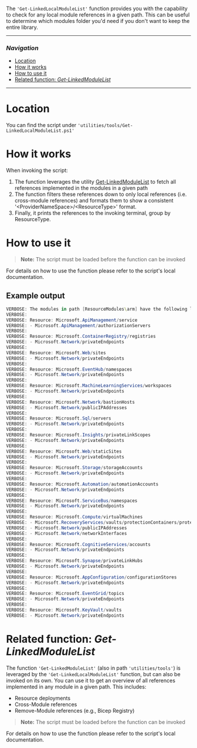 The `'Get-LinkedLocalModuleList'` function provides you with the capability to check for any local module references in a given path. This can be useful to determine which modules folder you'd need if you don't want to keep the entire library.

---

### _Navigation_

- [Location](#location)
- [How it works](#what-it-does)
- [How to use it](#how-to-use-it)
- [Related function: _Get-LinkedModuleList_](#related-function-get-linkedmodulelist)

---
# Location

You can find the script under `'utilities/tools/Get-LinkedLocalModuleList.ps1'`

# How it works

When invoking the script:

1. The function leverages the utility [Get-LinkedModuleList](#related-function-get-linkedmodulelist) to fetch all references implemented in the modules in a given path
1. The function filters these references down to only local references (i.e. cross-module references) and formats them to show a consistent '\<ProviderNameSpace\>/\<ResourceType\>' format.
1. Finally, it prints the references to the invoking terminal, group by ResourceType.

# How to use it

> **Note:** The script must be loaded before the function can be invoked

For details on how to use the function please refer to the script's local documentation.

## Example output

```PowerShell
VERBOSE: The modules in path [ResourceModules\arm] have the following local folder dependencies:
VERBOSE:
VERBOSE: Resource: Microsoft.ApiManagement/service
VERBOSE: - Microsoft.ApiManagement/authorizationServers
VERBOSE:
VERBOSE: Resource: Microsoft.ContainerRegistry/registries
VERBOSE: - Microsoft.Network/privateEndpoints
VERBOSE:
VERBOSE: Resource: Microsoft.Web/sites
VERBOSE: - Microsoft.Network/privateEndpoints
VERBOSE:
VERBOSE: Resource: Microsoft.EventHub/namespaces
VERBOSE: - Microsoft.Network/privateEndpoints
VERBOSE:
VERBOSE: Resource: Microsoft.MachineLearningServices/workspaces
VERBOSE: - Microsoft.Network/privateEndpoints
VERBOSE:
VERBOSE: Resource: Microsoft.Network/bastionHosts
VERBOSE: - Microsoft.Network/publicIPAddresses
VERBOSE:
VERBOSE: Resource: Microsoft.Sql/servers
VERBOSE: - Microsoft.Network/privateEndpoints
VERBOSE:
VERBOSE: Resource: Microsoft.Insights/privateLinkScopes
VERBOSE: - Microsoft.Network/privateEndpoints
VERBOSE:
VERBOSE: Resource: Microsoft.Web/staticSites
VERBOSE: - Microsoft.Network/privateEndpoints
VERBOSE:
VERBOSE: Resource: Microsoft.Storage/storageAccounts
VERBOSE: - Microsoft.Network/privateEndpoints
VERBOSE:
VERBOSE: Resource: Microsoft.Automation/automationAccounts
VERBOSE: - Microsoft.Network/privateEndpoints
VERBOSE:
VERBOSE: Resource: Microsoft.ServiceBus/namespaces
VERBOSE: - Microsoft.Network/privateEndpoints
VERBOSE:
VERBOSE: Resource: Microsoft.Compute/virtualMachines
VERBOSE: - Microsoft.RecoveryServices/vaults/protectionContainers/protectedItems
VERBOSE: - Microsoft.Network/publicIPAddresses
VERBOSE: - Microsoft.Network/networkInterfaces
VERBOSE:
VERBOSE: Resource: Microsoft.CognitiveServices/accounts
VERBOSE: - Microsoft.Network/privateEndpoints
VERBOSE:
VERBOSE: Resource: Microsoft.Synapse/privateLinkHubs
VERBOSE: - Microsoft.Network/privateEndpoints
VERBOSE:
VERBOSE: Resource: Microsoft.AppConfiguration/configurationStores
VERBOSE: - Microsoft.Network/privateEndpoints
VERBOSE:
VERBOSE: Resource: Microsoft.EventGrid/topics
VERBOSE: - Microsoft.Network/privateEndpoints
VERBOSE:
VERBOSE: Resource: Microsoft.KeyVault/vaults
VERBOSE: - Microsoft.Network/privateEndpoints
```

# Related function: _Get-LinkedModuleList_

The function `'Get-LinkedModuleList'` (also in path `'utilities/tools'`) is leveraged by the `'Get-LinkedLocalModuleList'` function, but can also be invoked on its own. You can use it to get an overview of all references implemented in any module in a given path. This includes:
- Resource deployments
- Cross-Module references
- Remove-Module references (e.g., Bicep Registry)

> **Note:** The script must be loaded before the function can be invoked

For details on how to use the function please refer to the script's local documentation.
